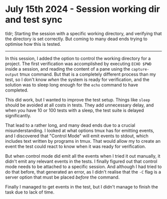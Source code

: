 # July 15th  2024 - Session working dir and test sync

tldr; Starting the session with a specific working directory, and verifying that
the directory is set correctly. But coming to many dead ends trying to optimise
how this is tested.

---

In this session, I added the option to control the working directory for a
project. The first verification was accomplished by executing `ECHO $PWD` inside
a session, and reading the content of a pane using the `capture-output` tmux
command. But that is a completely different process than my test, so I don't
know _when_ the system is ready for verification, and the solution was to sleep
long enough for the `echo` command to have completed. 

This did work, but I wanted to improve the test setup. Things like `sleep`
should be avoided at all costs in tests. They add unnecessary delay, and when
you have 10 or 100 tests with a sleep, the test suite is delayed significantly.

That lead to a rather long, and many dead ends due to a crucial
misunderstanding. I looked at what options tmux has for emitting events, and I
discovered that "Control Mode" will emit events to stdout, which includes text
written by programs in tmux. That would allow my to create an event the test
could react to know when it was ready for verification.

But when control mode did emit all the events when I tried it out manually, it
didn't emit any relevant events in the tests. I finally figured out that control
mode needs to be attached to a specific session. And although I had tried to do
that before, that generated an error, as I didn't realise that the `-C` flag is
a server option that must be placed _before_ the command.

Finally I managed to get events in the test, but I didn't manage to finish the
task due to lack of time.
